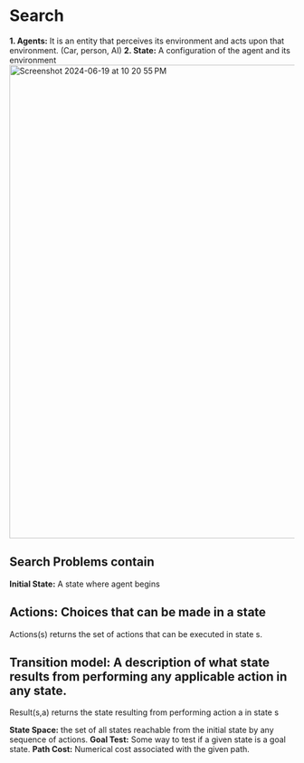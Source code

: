 # Search

**1. Agents:** It is an entity that perceives its environment and acts upon that environment. (Car, person, AI)
**2. State:** A configuration of the agent and its environment
<img width="837" alt="Screenshot 2024-06-19 at 10 20 55 PM" src="https://github.com/naman39/CS50/assets/59209974/e9887c62-d753-44e5-a14d-f22b4e789130">

## Search Problems contain
**Initial State:** A state where agent begins
## **Actions:** Choices that can be made in a state
Actions(s) returns the set of actions that can be executed in state s.
## **Transition model:** A description of what state results from performing any applicable action in any state. 
Result(s,a) returns the state resulting from performing action a in state s

**State Space:** the set of all states reachable from the initial state by any sequence of actions.
**Goal Test:** Some way to test if a given state is a goal state.
**Path Cost:** Numerical cost associated with the given path.
